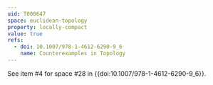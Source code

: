 ```yaml
---
uid: T000647
space: euclidean-topology
property: locally-compact
value: true
refs:
  - doi: 10.1007/978-1-4612-6290-9_6
    name: Counterexamples in Topology
---
```

See item #4 for space #28 in {{doi:10.1007/978-1-4612-6290-9_6}}.
